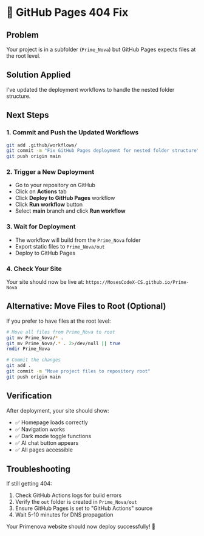 # 🔧 GitHub Pages 404 Fix

## Problem
Your project is in a subfolder (`Prime_Nova`) but GitHub Pages expects files at the root level.

## Solution Applied
I've updated the deployment workflows to handle the nested folder structure.

## Next Steps

### 1. Commit and Push the Updated Workflows
```bash
git add .github/workflows/
git commit -m "Fix GitHub Pages deployment for nested folder structure"
git push origin main
```

### 2. Trigger a New Deployment
- Go to your repository on GitHub
- Click on **Actions** tab
- Click **Deploy to GitHub Pages** workflow
- Click **Run workflow** button
- Select **main** branch and click **Run workflow**

### 3. Wait for Deployment
- The workflow will build from the `Prime_Nova` folder
- Export static files to `Prime_Nova/out`
- Deploy to GitHub Pages

### 4. Check Your Site
Your site should now be live at: `https://MosesCodeX-CS.github.io/Prime-Nova`

## Alternative: Move Files to Root (Optional)

If you prefer to have files at the root level:

```bash
# Move all files from Prime_Nova to root
git mv Prime_Nova/* .
git mv Prime_Nova/.* . 2>/dev/null || true
rmdir Prime_Nova

# Commit the changes
git add .
git commit -m "Move project files to repository root"
git push origin main
```

## Verification

After deployment, your site should show:
- ✅ Homepage loads correctly
- ✅ Navigation works
- ✅ Dark mode toggle functions
- ✅ AI chat button appears
- ✅ All pages accessible

## Troubleshooting

If still getting 404:
1. Check GitHub Actions logs for build errors
2. Verify the `out` folder is created in `Prime_Nova/out`
3. Ensure GitHub Pages is set to "GitHub Actions" source
4. Wait 5-10 minutes for DNS propagation

Your Primenova website should now deploy successfully! 🚀
